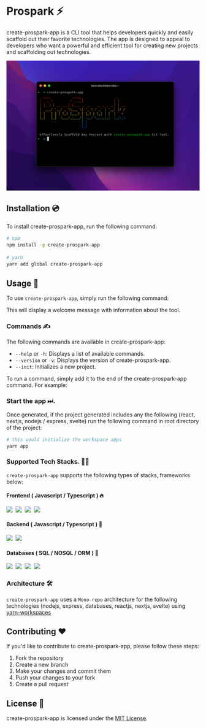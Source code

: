 # Prospark ⚡️

create-prospark-app is a CLI tool that helps developers quickly and easily scaffold out their favorite technologies. The app is designed to appeal to developers who want a powerful and efficient tool for creating new projects and scaffolding out technologies.

![prospark](https://github.com/Benrobo/prospark/blob/main/markdown-assets/pp-cli.png?raw=true)

## Installation 💿

To install create-prospark-app, run the following command:

```bash
# npm
npm install -g create-prospark-app

# yarn
yarn add global create-prospark-app
```

## Usage 🚦

To use `create-prospark-app`, simply run the following command:

This will display a welcome message with information about the tool.

### Commands ✍️

The following commands are available in create-prospark-app:

- `--help` or `-h`: Displays a list of available commands.
- `--version` or `-v`: Displays the version of create-prospark-app.
- `--init`: Initializes a new project.

To run a command, simply add it to the end of the create-prospark-app command. For example:

### Start the app ⏭.

Once generated, if the project generated includes any the following (react, nextjs, nodejs / express, svelte) run the following command in root directory of the project:

```bash
# this would initialize the workspace apps
yarn app
```

### Supported Tech Stacks. 👨‍🔧

`create-prospark-app` supports the following types of stacks, frameworks below:

#### Frontend ( Javascript / Typescript ) 🔥

<p align="left">
<a target="_blank" href="https://react.dev/"><img src="https://img.shields.io/badge/REACT-green?style=for-the-badge&color=2196F3" /></a>&nbsp;
<a target="_blank" href="https://nextjs.org/"><img src="https://img.shields.io/badge/NextJS-dark?style=for-the-badge&color=607D8B" /></a>&nbsp;
<a target="_blank" href="https://svelte.dev/"><img src="https://img.shields.io/badge/Svelte-dark?style=for-the-badge&color=e53935" /></a>&nbsp;
<a target="_blank" href="https://developer.mozilla.org/en-US/"><img src="https://img.shields.io/badge/VanillaJS-dark?style=for-the-badge&color=yellow" /></a>&nbsp;
</p>

#### Backend ( Javascript / Typescript ) 🔐

<p align="left">
<a target="_blank" href="https://expressjs.com/"><img src="https://img.shields.io/badge/Nodejs/Express-green?style=for-the-badge&color=00796B" /></a>&nbsp;
<a target="_blank" href="https://nextjs.org/docs/api-routes/introduction"><img src="https://img.shields.io/badge/NextJS-dark?style=for-the-badge&color=607D8B" /></a>&nbsp;
</p>

#### Databases ( SQL / NOSQL / ORM ) 💾

<p align="left">
<a target="_blank" href="https://www.mongodb.com/"><img src="https://img.shields.io/badge/MongoDB-green?style=for-the-badge&color=00796B" /></a>&nbsp;
<a target="_blank" href="https://www.mysql.com/"><img src="https://img.shields.io/badge/MYSQL-dark?style=for-the-badge&color=fff" /></a>&nbsp;
  <a target="_blank" href="https://www.postgresql.org/"><img src="https://img.shields.io/badge/Postgresql-orange?style=for-the-badge&color=283593" /></a>&nbsp;
<a target="_blank" href="https://www.prisma.io/"><img src="https://img.shields.io/badge/PRISMA-green?style=for-the-badge&color=2196F3" /></a>&nbsp;
</p>

### Architecture 🛠

`create-prospark-app` uses a `Mono-repo` architecture for the following technologies (nodejs, express, databases, reactjs, nextjs, svelte) using [yarn-workspaces](https://classic.yarnpkg.com/lang/en/docs/workspaces/)

## Contributing ❤️

If you'd like to contribute to create-prospark-app, please follow these steps:

1. Fork the repository
2. Create a new branch
3. Make your changes and commit them
4. Push your changes to your fork
5. Create a pull request

## License 🧐

create-prospark-app is licensed under the [MIT License](https://opensource.org/licenses/MIT).
